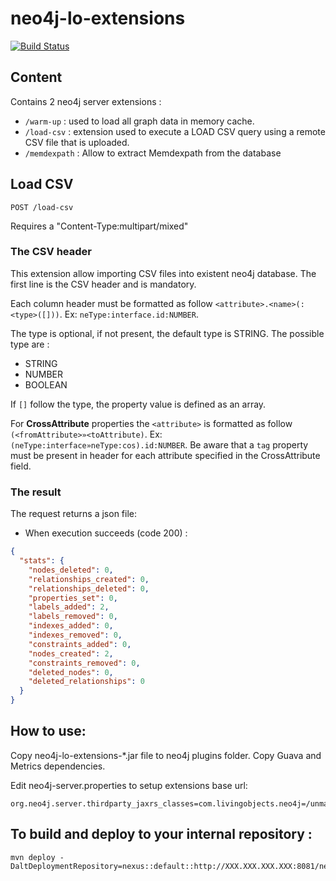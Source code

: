 neo4j-lo-extensions
===================
[![Build Status](https://api.travis-ci.org/livingobjects/neo4j-lo-extensions.png)](https://travis-ci.org/livingobjects/neo4j-lo-extensions)

## Content

Contains 2 neo4j server extensions :

* `/warm-up` : used to load all graph data in memory cache.
* `/load-csv` : extension used to execute a LOAD CSV query using a remote CSV file that is uploaded.
* `/memdexpath` : Allow to extract Memdexpath from the database 

## Load CSV

`POST /load-csv`

Requires a "Content-Type:multipart/mixed"

### The CSV header
This extension allow importing CSV files into existent neo4j database. The first line is the CSV header and is mandatory.

Each column header must be formatted as follow `<attribute>.<name>(:<type>([]))`. Ex: `neType:interface.id:NUMBER`. 

The type is optional, if not present, the default type is STRING. The possible type are :
 * STRING
 * NUMBER
 * BOOLEAN

If `[]` follow the type, the property value is defined as an array.

For **CrossAttribute** properties the `<attribute>` is formatted as follow `(<fromAttribute>»<toAttribute)`. Ex: 
`(neType:interface»neType:cos).id:NUMBER`. Be aware that a `tag` property must be present in header for each attribute
specified in the CrossAttribute field.

### The result

The request returns a json file:

- When execution succeeds (code 200) :

```json
{
  "stats": {
    "nodes_deleted": 0,
    "relationships_created": 0,
    "relationships_deleted": 0,
    "properties_set": 0,
    "labels_added": 2,
    "labels_removed": 0,
    "indexes_added": 0,
    "indexes_removed": 0,
    "constraints_added": 0,
    "nodes_created": 2,
    "constraints_removed": 0,
    "deleted_nodes": 0,
    "deleted_relationships": 0
  }
}
```


## How to use:

Copy neo4j-lo-extensions-*.jar file to neo4j plugins folder. Copy Guava and Metrics dependencies.

Edit neo4j-server.properties to setup extensions base url:

```properties
org.neo4j.server.thirdparty_jaxrs_classes=com.livingobjects.neo4j=/unmanaged
```

## To build and deploy to your internal repository :
 
```shell
mvn deploy -DaltDeploymentRepository=nexus::default::http://XXX.XXX.XXX.XXX:8081/nexus/content/repositories/releases
```